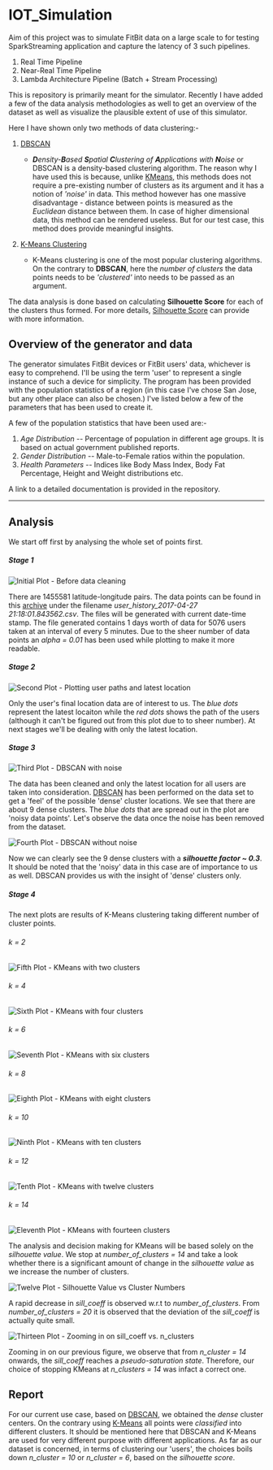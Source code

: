 # IOT_Simulation

Aim of this project was to simulate FitBit data on a large scale to for testing SparkStreaming
application and capture the latency of 3 such pipelines.

1. Real Time Pipeline
2. Near-Real Time Pipeline
3. Lambda Architecture Pipeline (Batch + Stream Processing)

This is repository is primarily meant for the simulator. Recently I have added a few of the 
data analysis methodologies as well to get an overview of the dataset as well as visualize
the plausible extent of use of this simulator.

Here I have shown only two methods of data clustering:-
1. [DBSCAN](https://en.wikipedia.org/wiki/DBSCAN)
    * ***D**ensity-**B**ased **S**patial **C**lustering of **A**pplications with **N**oise* or DBSCAN is a density-based
    clustering algorithm. The reason why I have used this is because, unlike 
    [KMeans](https://en.wikipedia.org/wiki/K-means_clustering), this methods does not require a
    pre-existing number of clusters as its argument and it has a notion of *'noise'* in data.
    This method however has one massive disadvantage - distance between points is measured as the 
    *Euclidean* distance between them. In case of higher dimensional data, this method can be 
    rendered useless. But for our test case, this method does provide meaningful insights.

2. [K-Means Clustering](https://en.wikipedia.org/wiki/K-means_clustering)
    * K-Means clustering is one of the most popular clustering algorithms. On the contrary to 
    **DBSCAN**, here the *number of clusters* the data points needs to be *'clustered'* into
    needs to be passed as an argument.

The data analysis is done based on calculating **Silhouette Score** for each of the clusters
thus formed. For more details,
[Silhouette Score](http://scikit-learn.org/stable/modules/generated/sklearn.metrics.silhouette_score.html#sklearn.metrics.silhouette_score)
can provide with more information.


## Overview of the generator and data

The generator simulates FitBit devices or FitBit users' data, whichever is easy to comprehend.
I'll be using the term 'user' to represent a single instance of such a device for simplicity.
The program has been provided with the population statistics of a region (in this case I've chose San
Jose, but any other place can also be chosen.) I've listed below a few of the parameters that
has been used to create it.

A few of the population statistics that have been used are:-
1. *Age Distribution* -- Percentage of population in different age groups. It is based on actual
government published reports.
2. *Gender Distribution* -- Male-to-Female ratios within the population.
3. *Health Parameters* -- Indices like Body Mass Index, Body Fat Percentage, Height and Weight
distributions etc.


A link to a detailed documentation is provided in the repository. 

-------------------


## Analysis

We start off first by analysing the whole set of points first.

##### Stage 1
![Initial Plot - Before data cleaning](https://github.com/sarkaraj/IOT_Simlutaion/blob/master/output/images/1_user_history_2017-04-27%2021:18:01_allpoints%20copy.png)

There are 1455581 latitude-longitude pairs. The data points can be found in this 
[archive](https://drive.google.com/open?id=0By71xL1Nx_SfR0hTekFXSGJPckk) under the filename 
*user_history_2017-04-27 21:18:01.843562.csv*. The files will be generated with current 
date-time stamp. The file generated contains 1 days worth of data for 5076 users taken at an interval
of every 5 minutes. Due to the sheer number of data points an *alpha = 0.01* has been used while
plotting to make it more readable.

##### Stage 2
![Second Plot - Plotting user paths and latest location](https://github.com/sarkaraj/IOT_Simlutaion/blob/master/output/images/2_user_history_2017-04-27%2021:18:01_grouped%20copy.png)

Only the user's final location data are of interest to us. The *blue dots* represent the latest
locaiton while the *red dots* shows the path of the users (although it can't be figured out from
this plot due to to sheer number). At next stages we'll be dealing with only the latest location.

##### Stage 3
![Third Plot - DBSCAN with noise](https://github.com/sarkaraj/IOT_Simlutaion/blob/master/output/images/3_user_history_2017-04-27%2021:18:01_DBSCAN%20copy.png)

The data has been cleaned and only the latest location for all users are taken into consideration.
[DBSCAN](https://en.wikipedia.org/wiki/DBSCAN) has been performed on the data set to get a 'feel'
of the possible 'dense' cluster locations. We see that there are about 9 dense clusters.
The *blue dots* that are spread out in the plot are 'noisy data points'. Let's observe the data
once the noise has been removed from the dataset.

![Fourth Plot - DBSCAN without noise](https://github.com/sarkaraj/IOT_Simlutaion/blob/master/output/images/4_user_history_2017-04-27%2021:18:01_DBSCAN_without_noise%20copy.png)

Now we can clearly see the 9 dense clusters with a *__silhouette factor ~ 0.3__*. It should be noted that the 'noisy' data in this 
case are of importance to us as well. DBSCAN provides us with the insight of 'dense' clusters 
only.

##### Stage 4

The next plots are results of K-Means clustering taking different number of cluster points.

###### k = 2
![Fifth Plot - KMeans with two clusters](https://github.com/sarkaraj/IOT_Simlutaion/blob/master/output/images/8_user_history_2017-04-27%2021:18:01_k_means_2%20copy.png)

###### k = 4
![Sixth Plot - KMeans with four clusters](https://github.com/sarkaraj/IOT_Simlutaion/blob/master/output/images/9_user_history_2017-04-27%2021:18:01_k_means_4%20copy.png)

###### k = 6
![Seventh Plot - KMeans with six clusters](https://github.com/sarkaraj/IOT_Simlutaion/blob/master/output/images/10_user_history_2017-04-27%2021:18:01_k_means_6%20copy.png)

###### k = 8
![Eighth Plot - KMeans with eight clusters](https://github.com/sarkaraj/IOT_Simlutaion/blob/master/output/images/11_user_history_2017-04-27%2021:18:01_k_means_8%20copy.png)

###### k = 10
![Ninth Plot - KMeans with ten clusters](https://github.com/sarkaraj/IOT_Simlutaion/blob/master/output/images/6_user_history_2017-04-27%2021:18:01_k_means_10%20copy.png)

###### k = 12
![Tenth Plot - KMeans with twelve clusters](https://github.com/sarkaraj/IOT_Simlutaion/blob/master/output/images/7_user_history_2017-04-27%2021:18:01_k_means_12%20copy.png)

###### k = 14
![Eleventh Plot - KMeans with fourteen clusters](https://github.com/sarkaraj/IOT_Simlutaion/blob/master/output/images/5_user_history_2017-04-27%2021:18:01_k_means_14%20copy.png)

The analysis and decision making for KMeans will be based solely on the *silhouette value*. 
We stop at *number_of_clusters = 14* and take a look whether there is a significant amount of
change in the *silhouette value* as we increase the number of clusters.

![Twelve Plot - Silhouette Value vs Cluster Numbers](https://github.com/sarkaraj/IOT_Simlutaion/blob/master/output/images/sill_coeff_vs_clusters.png)

A rapid decrease in *sill_coeff* is observed w.r.t to *number_of_clusters*. From
*number_of_clusters = 20* it is observed that the deviation of the *sill_coeff* is actually 
quite small.

![Thirteen Plot - Zooming in on sill_coeff vs. n_clusters](https://github.com/sarkaraj/IOT_Simlutaion/blob/master/output/images/cluster_2_to_20.png)

Zooming in on our previous figure, we observe that from *n_cluster = 14* onwards, 
the *sill_coeff* reaches a *pseudo-saturation state*.
Therefore, our choice of stopping KMeans at *n_clusters = 14* was infact a correct one.

## Report

For our current use case, based on [DBSCAN](https://en.wikipedia.org/wiki/DBSCAN), we obtained 
the *dense* cluster centers. On the contrary using [K-Means](https://en.wikipedia.org/wiki/K-means_clustering)
 all points were *classified* into different clusters. It should be mentioned here that 
 DBSCAN and K-Means are used for very different purpose with different applications.
As far as our dataset is concerned, in terms of clustering our 'users', the choices boils down 
 *n_cluster = 10* or *n_cluster = 6*, based on the *silhouette score*.
 
